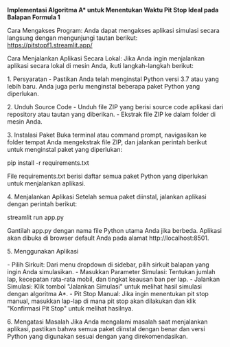 **Implementasi Algoritma A\* untuk Menentukan Waktu Pit Stop Ideal pada
Balapan Formula 1**

Cara Mengakses Program: Anda dapat mengakses aplikasi simulasi secara
langsung dengan mengunjungi tautan berikut:
https://pitstopf1.streamlit.app/

Cara Menjalankan Aplikasi Secara Lokal: Jika Anda ingin menjalankan
aplikasi secara lokal di mesin Anda, ikuti langkah-langkah berikut:

1\. Persyaratan - Pastikan Anda telah menginstal Python versi 3.7 atau
yang lebih baru. Anda juga perlu menginstal beberapa paket Python yang
diperlukan.

2\. Unduh Source Code - Unduh file ZIP yang berisi source code aplikasi
dari repository atau tautan yang diberikan. - Ekstrak file ZIP ke dalam
folder di mesin Anda.

3\. Instalasi Paket Buka terminal atau command prompt, navigasikan ke
folder tempat Anda mengekstrak file ZIP, dan jalankan perintah berikut
untuk menginstal paket yang diperlukan:

pip install -r requirements.txt

File requirements.txt berisi daftar semua paket Python yang diperlukan
untuk menjalankan aplikasi.

4\. Menjalankan Aplikasi Setelah semua paket diinstal, jalankan aplikasi
dengan perintah berikut:

streamlit run app.py

Gantilah app.py dengan nama file Python utama Anda jika berbeda.
Aplikasi akan dibuka di browser default Anda pada alamat
http://localhost:8501.

5\. Menggunakan Aplikasi

\- Pilih Sirkuit: Dari menu dropdown di sidebar, pilih sirkuit balapan
yang ingin Anda simulasikan. - Masukkan Parameter Simulasi: Tentukan
jumlah lap, kecepatan rata-rata mobil, dan tingkat keausan ban per
lap. - Jalankan Simulasi: Klik tombol \"Jalankan Simulasi\" untuk
melihat hasil simulasi dengan algoritma A\*. - Pit Stop Manual: Jika
ingin menentukan pit stop manual, masukkan lap-lap di mana pit stop akan
dilakukan dan klik \"Konfirmasi Pit Stop\" untuk melihat hasilnya.

6\. Mengatasi Masalah Jika Anda mengalami masalah saat menjalankan
aplikasi, pastikan bahwa semua paket diinstal dengan benar dan versi
Python yang digunakan sesuai dengan yang direkomendasikan.
